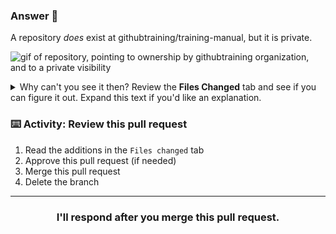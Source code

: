 ### Answer :crystal_ball:

A repository _does_ exist at githubtraining/training-manual, but it is private.

![gif of repository, pointing to ownership by githubtraining organization, and to a private visibility](https://user-images.githubusercontent.com/6351798/56159957-32413700-5f83-11e9-90f6-c1b64ade39c4.gif)

<details>
<summary>Why can't you see it then? Review the <b>Files Changed</b> tab and see if you can figure it out. Expand this text if you'd like an explanation.</summary>

## Understanding repository visibility

There are three types of repository visibility: **public, internal, and private**.

Our repository, `githubtraining/training-manual`, isn't public. It could be _internal_, which means only members of the organizations that an account owns will see it. Or, it could be _private_, which means only teams and individuals that have been granted access to it can see it.

This is an example of why ownership structure is important. Otherwise, it can be difficult for members of your team to find and contribute to projects. Having too many disconnected organizations with restrictive permissions isolates each organization's work.

Here are some recommendations based on some :sparkles: admirable :sparkles: use of GitHub that we've seen:

- Use the internal visibility (currently in beta) if you're working on behalf of an [enterprise account](https://help.github.com/en/articles/about-enterprise-accounts).
- Name your repositories meaningfully. Usually a simple project or application name is best.

<hr>
</details>

### :keyboard: Activity: Review this pull request

1. Read the additions in the `Files changed` tab
2. Approve this pull request (if needed)
3. Merge this pull request
4. Delete the branch

<hr>
<h3 align="center">I'll respond after you merge this pull request.</h3>
